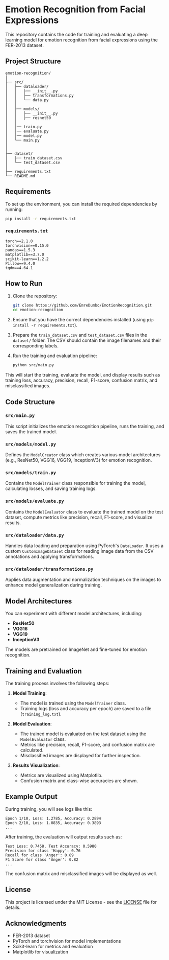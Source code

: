 # Emotion Recognition from Facial Expressions

This repository contains the code for training and evaluating a deep learning model for emotion recognition from facial expressions using the FER-2013 dataset.

## Project Structure

```plaintext
emotion-recognition/
│
├── src/
│   ├── dataloader/
│   │   ├── __init__.py
│   │   ├── transformations.py
│   │   └── data.py
│   │
│   ├── models/
│   │   ├── __init__.py
│   │   ├── resnet50 
│   │
│   │── train.py
│   │── evaluate.py
│   │── model.py
│   └── main.py
│   
│
├── dataset/
│   ├── train_dataset.csv
│   └── test_dataset.csv
│
├── requirements.txt
└── README.md
```

## Requirements

To set up the environment, you can install the required dependencies by running:

```bash
pip install -r requirements.txt
```

### `requirements.txt`

```plaintext
torch==2.1.0
torchvision==0.15.0
pandas==1.5.3
matplotlib==3.7.0
scikit-learn==1.2.2
Pillow==9.4.0
tqdm==4.64.1
```

## How to Run

1. Clone the repository:

   ```bash
   git clone https://github.com/EmreDumbo/EmotionRecognition.git
   cd emotion-recognition
   ```

2. Ensure that you have the correct dependencies installed (using `pip install -r requirements.txt`).

3. Prepare the `train_dataset.csv` and `test_dataset.csv` files in the `dataset/` folder. The CSV should contain the image filenames and their corresponding labels.

4. Run the training and evaluation pipeline:

   ```bash
   python src/main.py
   ```

This will start the training, evaluate the model, and display results such as training loss, accuracy, precision, recall, F1-score, confusion matrix, and misclassified images.

## Code Structure

### `src/main.py`
This script initializes the emotion recognition pipeline, runs the training, and saves the trained model.

### `src/models/model.py`
Defines the `ModelCreator` class which creates various model architectures (e.g., ResNet50, VGG16, VGG19, InceptionV3) for emotion recognition.

### `src/models/train.py`
Contains the `ModelTrainer` class responsible for training the model, calculating losses, and saving training logs.

### `src/models/evaluate.py`
Contains the `ModelEvaluator` class to evaluate the trained model on the test dataset, compute metrics like precision, recall, F1-score, and visualize results.

### `src/dataloader/data.py`
Handles data loading and preparation using PyTorch's `DataLoader`. It uses a custom `CustomImageDataset` class for reading image data from the CSV annotations and applying transformations.

### `src/dataloader/transformations.py`
Applies data augmentation and normalization techniques on the images to enhance model generalization during training.

## Model Architectures

You can experiment with different model architectures, including:
- **ResNet50**
- **VGG16**
- **VGG19**
- **InceptionV3**

The models are pretrained on ImageNet and fine-tuned for emotion recognition.

## Training and Evaluation

The training process involves the following steps:

1. **Model Training**: 
   - The model is trained using the `ModelTrainer` class.
   - Training logs (loss and accuracy per epoch) are saved to a file (`training_log.txt`).

2. **Model Evaluation**:
   - The trained model is evaluated on the test dataset using the `ModelEvaluator` class.
   - Metrics like precision, recall, F1-score, and confusion matrix are calculated.
   - Misclassified images are displayed for further inspection.

3. **Results Visualization**:
   - Metrics are visualized using Matplotlib.
   - Confusion matrix and class-wise accuracies are shown.

## Example Output

During training, you will see logs like this:

```
Epoch 1/10, Loss: 1.2785, Accuracy: 0.2894
Epoch 2/10, Loss: 1.0835, Accuracy: 0.3893
...
```

After training, the evaluation will output results such as:

```
Test Loss: 0.7458, Test Accuracy: 0.5980
Precision for class 'Happy': 0.76
Recall for class 'Anger': 0.89
F1 Score for class 'Anger': 0.82
...
```

The confusion matrix and misclassified images will be displayed as well.

## License

This project is licensed under the MIT License - see the [LICENSE](LICENSE) file for details.

## Acknowledgments

- FER-2013 dataset
- PyTorch and torchvision for model implementations
- Scikit-learn for metrics and evaluation
- Matplotlib for visualization
